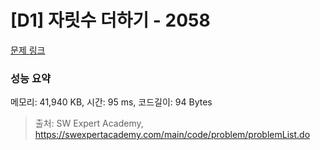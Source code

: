 # [D1] 자릿수 더하기 - 2058 

[문제 링크](https://swexpertacademy.com/main/code/problem/problemDetail.do?contestProbId=AV5QPRjqA10DFAUq) 

### 성능 요약

메모리: 41,940 KB, 시간: 95 ms, 코드길이: 94 Bytes



> 출처: SW Expert Academy, https://swexpertacademy.com/main/code/problem/problemList.do